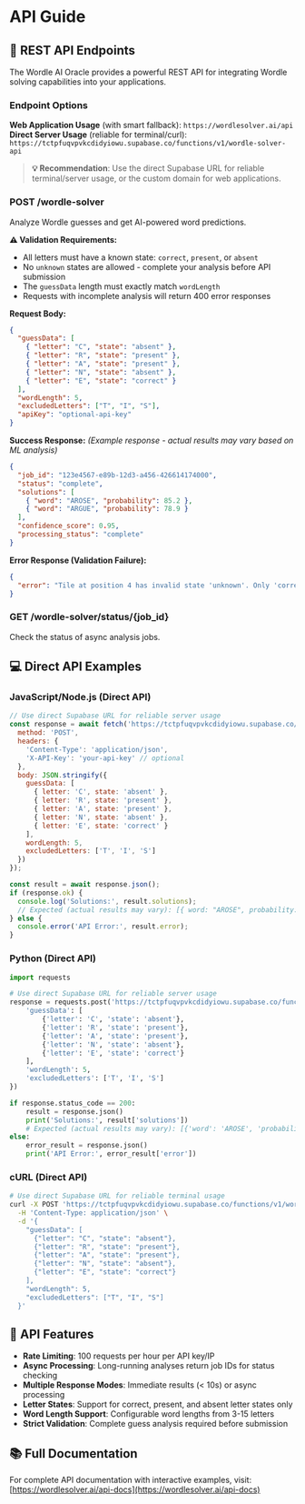 
# API Guide

## 🔌 REST API Endpoints

The Wordle AI Oracle provides a powerful REST API for integrating Wordle solving capabilities into your applications.

### Endpoint Options

**Web Application Usage** (with smart fallback): `https://wordlesolver.ai/api`
**Direct Server Usage** (reliable for terminal/curl): `https://tctpfuqvpvkcdidyiowu.supabase.co/functions/v1/wordle-solver-api`

> **💡 Recommendation**: Use the direct Supabase URL for reliable terminal/server usage, or the custom domain for web applications.

### POST /wordle-solver
Analyze Wordle guesses and get AI-powered word predictions.

**⚠️ Validation Requirements:**
- All letters must have a known state: `correct`, `present`, or `absent`
- No `unknown` states are allowed - complete your analysis before API submission
- The `guessData` length must exactly match `wordLength`
- Requests with incomplete analysis will return 400 error responses

**Request Body:**
```json
{
  "guessData": [
    { "letter": "C", "state": "absent" },
    { "letter": "R", "state": "present" },
    { "letter": "A", "state": "present" },
    { "letter": "N", "state": "absent" },
    { "letter": "E", "state": "correct" }
  ],
  "wordLength": 5,
  "excludedLetters": ["T", "I", "S"],
  "apiKey": "optional-api-key"
}
```

**Success Response:** *(Example response - actual results may vary based on ML analysis)*
```json
{
  "job_id": "123e4567-e89b-12d3-a456-426614174000",
  "status": "complete",
  "solutions": [
    { "word": "AROSE", "probability": 85.2 },
    { "word": "ARGUE", "probability": 78.9 }
  ],
  "confidence_score": 0.95,
  "processing_status": "complete"
}
```

**Error Response (Validation Failure):**
```json
{
  "error": "Tile at position 4 has invalid state 'unknown'. Only 'correct', 'present', and 'absent' are allowed. All tiles must have a known state"
}
```

### GET /wordle-solver/status/{job_id}
Check the status of async analysis jobs.


## 💻 Direct API Examples

### JavaScript/Node.js (Direct API)
```javascript
// Use direct Supabase URL for reliable server usage
const response = await fetch('https://tctpfuqvpvkcdidyiowu.supabase.co/functions/v1/wordle-solver-api', {
  method: 'POST',
  headers: {
    'Content-Type': 'application/json',
    'X-API-Key': 'your-api-key' // optional
  },
  body: JSON.stringify({
    guessData: [
      { letter: 'C', state: 'absent' },
      { letter: 'R', state: 'present' },
      { letter: 'A', state: 'present' },
      { letter: 'N', state: 'absent' },
      { letter: 'E', state: 'correct' }
    ],
    wordLength: 5,
    excludedLetters: ['T', 'I', 'S']
  })
});

const result = await response.json();
if (response.ok) {
  console.log('Solutions:', result.solutions);
  // Expected (actual results may vary): [{ word: "AROSE", probability: 85.2 }, { word: "ARGUE", probability: 78.9 }]
} else {
  console.error('API Error:', result.error);
}
```

### Python (Direct API)
```python
import requests

# Use direct Supabase URL for reliable server usage
response = requests.post('https://tctpfuqvpvkcdidyiowu.supabase.co/functions/v1/wordle-solver-api', json={
    'guessData': [
        {'letter': 'C', 'state': 'absent'},
        {'letter': 'R', 'state': 'present'},
        {'letter': 'A', 'state': 'present'},
        {'letter': 'N', 'state': 'absent'},
        {'letter': 'E', 'state': 'correct'}
    ],
    'wordLength': 5,
    'excludedLetters': ['T', 'I', 'S']
})

if response.status_code == 200:
    result = response.json()
    print('Solutions:', result['solutions'])
    # Expected (actual results may vary): [{'word': 'AROSE', 'probability': 85.2}, {'word': 'ARGUE', 'probability': 78.9}]
else:
    error_result = response.json()
    print('API Error:', error_result['error'])
```

### cURL (Direct API)
```bash
# Use direct Supabase URL for reliable terminal usage
curl -X POST 'https://tctpfuqvpvkcdidyiowu.supabase.co/functions/v1/wordle-solver-api' \
  -H 'Content-Type: application/json' \
  -d '{
    "guessData": [
      {"letter": "C", "state": "absent"},
      {"letter": "R", "state": "present"},
      {"letter": "A", "state": "present"},
      {"letter": "N", "state": "absent"},
      {"letter": "E", "state": "correct"}
    ],
    "wordLength": 5,
    "excludedLetters": ["T", "I", "S"]
  }'
```

## 🔧 API Features
- **Rate Limiting**: 100 requests per hour per API key/IP
- **Async Processing**: Long-running analyses return job IDs for status checking
- **Multiple Response Modes**: Immediate results (< 10s) or async processing
- **Letter States**: Support for correct, present, and absent letter states only
- **Word Length Support**: Configurable word lengths from 3-15 letters
- **Strict Validation**: Complete guess analysis required before submission

## 📚 Full Documentation
For complete API documentation with interactive examples, visit: [https://wordlesolver.ai/api-docs](https://wordlesolver.ai/api-docs)
